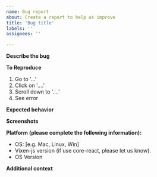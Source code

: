 ```yaml
---
name: Bug report
about: Create a report to help us improve
title: 'Bug title'
labels: ''
assignees: ''

---
```


**Describe the bug**
<!--A clear and concise description of what the bug is. -->

**To Reproduce**
<!-- Steps to reproduce the behavior. -->

1. Go to '...'
2. Click on '....'
3. Scroll down to '....'
4. See error

**Expected behavior**
<!-- A clear and concise description of what you expected to happen. -->

**Screenshots**
<!-- If applicable, add screenshots to help explain your problem. -->

**Platform (please complete the following information):**
 - OS: [e.g. Mac, Linux, Win]
 - Vixen-js version (if use core-react, please let us know).
 - OS Version

**Additional context**
<!-- Add any other context about the problem here. -->